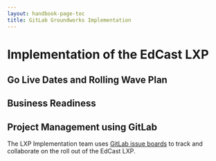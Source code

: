 ```yaml
---
layout: handbook-page-toc
title: GitLab Groundworks Implementation
---
```



# Implementation of the EdCast LXP


## Go Live Dates and Rolling Wave Plan

## Business Readiness

## Project Management using GitLab

The LXP Implementation team uses [GitLab issue boards](https://gitlab.com/gitlab-com/people-group/learning-development/edcast-lxp-implementation/-/boards) to track and collaborate on the roll out of the EdCast LXP.